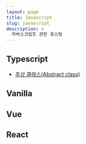 ```yaml
---
layout: page
title: Javascript
slug: javascript
description: >
  자바스크립트 관련 포스팅
---
```



## Typescript

* [추상 클래스(Abstract class)]

[추상 클래스(Abstract class)]: ./2023-07-26-abstract/

## Vanilla 

## Vue

## React
